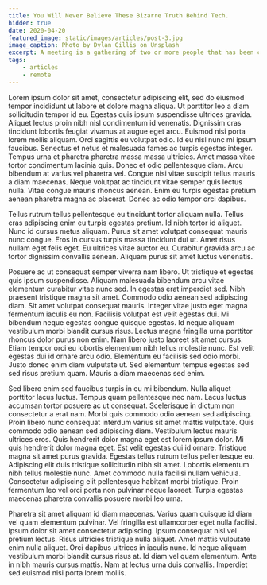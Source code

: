 ```yaml
---
title: You Will Never Believe These Bizarre Truth Behind Tech.
hidden: true
date: 2020-04-20
featured_image: static/images/articles/post-3.jpg
image_caption: Photo by Dylan Gillis on Unsplash
excerpt: A meeting is a gathering of two or more people that has been convened for the purpose of achieving a common goal through verbal interaction.
tags:
    - articles
    - remote
---
```


Lorem ipsum dolor sit amet, consectetur adipiscing elit, sed do eiusmod tempor incididunt ut labore et dolore magna aliqua. Ut porttitor leo a diam sollicitudin tempor id eu. Egestas quis ipsum suspendisse ultrices gravida. Aliquet lectus proin nibh nisl condimentum id venenatis. Dignissim cras tincidunt lobortis feugiat vivamus at augue eget arcu. Euismod nisi porta lorem mollis aliquam. Orci sagittis eu volutpat odio. Id eu nisl nunc mi ipsum faucibus. Senectus et netus et malesuada fames ac turpis egestas integer. Tempus urna et pharetra pharetra massa massa ultricies. Amet massa vitae tortor condimentum lacinia quis. Donec et odio pellentesque diam. Arcu bibendum at varius vel pharetra vel. Congue nisi vitae suscipit tellus mauris a diam maecenas. Neque volutpat ac tincidunt vitae semper quis lectus nulla. Vitae congue mauris rhoncus aenean. Enim eu turpis egestas pretium aenean pharetra magna ac placerat. Donec ac odio tempor orci dapibus.

Tellus rutrum tellus pellentesque eu tincidunt tortor aliquam nulla. Tellus cras adipiscing enim eu turpis egestas pretium. Id nibh tortor id aliquet. Nunc id cursus metus aliquam. Purus sit amet volutpat consequat mauris nunc congue. Eros in cursus turpis massa tincidunt dui ut. Amet risus nullam eget felis eget. Eu ultrices vitae auctor eu. Curabitur gravida arcu ac tortor dignissim convallis aenean. Aliquam purus sit amet luctus venenatis.

Posuere ac ut consequat semper viverra nam libero. Ut tristique et egestas quis ipsum suspendisse. Aliquam malesuada bibendum arcu vitae elementum curabitur vitae nunc sed. In egestas erat imperdiet sed. Nibh praesent tristique magna sit amet. Commodo odio aenean sed adipiscing diam. Sit amet volutpat consequat mauris. Integer vitae justo eget magna fermentum iaculis eu non. Facilisis volutpat est velit egestas dui. Mi bibendum neque egestas congue quisque egestas. Id neque aliquam vestibulum morbi blandit cursus risus. Lectus magna fringilla urna porttitor rhoncus dolor purus non enim. Nam libero justo laoreet sit amet cursus. Etiam tempor orci eu lobortis elementum nibh tellus molestie nunc. Est velit egestas dui id ornare arcu odio. Elementum eu facilisis sed odio morbi. Justo donec enim diam vulputate ut. Sed elementum tempus egestas sed sed risus pretium quam. Mauris a diam maecenas sed enim.

Sed libero enim sed faucibus turpis in eu mi bibendum. Nulla aliquet porttitor lacus luctus. Tempus quam pellentesque nec nam. Lacus luctus accumsan tortor posuere ac ut consequat. Scelerisque in dictum non consectetur a erat nam. Morbi quis commodo odio aenean sed adipiscing. Proin libero nunc consequat interdum varius sit amet mattis vulputate. Quis commodo odio aenean sed adipiscing diam. Vestibulum lectus mauris ultrices eros. Quis hendrerit dolor magna eget est lorem ipsum dolor. Mi quis hendrerit dolor magna eget. Est velit egestas dui id ornare. Tristique magna sit amet purus gravida. Egestas tellus rutrum tellus pellentesque eu. Adipiscing elit duis tristique sollicitudin nibh sit amet. Lobortis elementum nibh tellus molestie nunc. Amet commodo nulla facilisi nullam vehicula. Consectetur adipiscing elit pellentesque habitant morbi tristique. Proin fermentum leo vel orci porta non pulvinar neque laoreet. Turpis egestas maecenas pharetra convallis posuere morbi leo urna.

Pharetra sit amet aliquam id diam maecenas. Varius quam quisque id diam vel quam elementum pulvinar. Vel fringilla est ullamcorper eget nulla facilisi. Ipsum dolor sit amet consectetur adipiscing. Ipsum consequat nisl vel pretium lectus. Risus ultricies tristique nulla aliquet. Amet mattis vulputate enim nulla aliquet. Orci dapibus ultrices in iaculis nunc. Id neque aliquam vestibulum morbi blandit cursus risus at. Id diam vel quam elementum. Ante in nibh mauris cursus mattis. Nam at lectus urna duis convallis. Imperdiet sed euismod nisi porta lorem mollis.